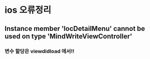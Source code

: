 # ios 오류정리
## 	Instance member 'locDetailMenu' cannot be used on type 'MindWriteViewController'
### 	변수 할당은 viewdidload 에서!!